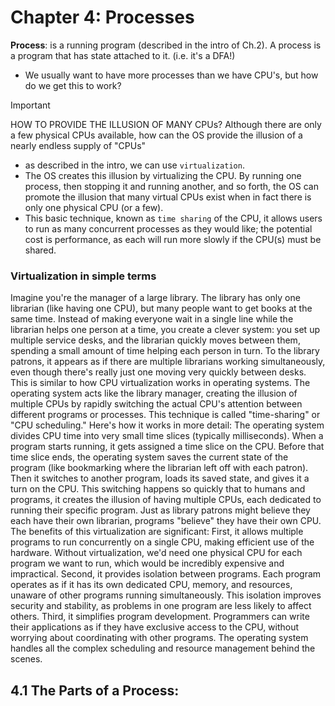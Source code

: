 # Chapter 4: Processes

**Process**: is a running program (described in the intro of Ch.2).  A process is a program that has state attached to it. (i.e. it's a DFA!)

* We usually want to have more processes than we have CPU's, but how do we get this to work?

>[!IMPORTANT]
> HOW TO PROVIDE THE ILLUSION OF MANY CPUs? Although there are only a few physical CPUs available, how can the OS provide the illusion of a nearly endless supply of "CPUs"

* as described in the intro, we can use `virtualization`. 
* The OS creates this illusion by virtualizing the CPU. By running one
process, then stopping it and running another, and so forth, the OS can promote the illusion that many virtual CPUs exist when in fact there is only one physical CPU (or a few). 
* This basic technique, known as `time sharing` of the CPU, it allows users to run as many concurrent processes as they would like; the potential cost is performance, as each will run more
slowly if the CPU(s) must be shared.

### Virtualization in simple terms

Imagine you're the manager of a large library. The library has only one librarian (like having one CPU), but many people want to get books at the same time. Instead of making everyone wait in a single line while the librarian helps one person at a time, you create a clever system: you set up multiple service desks, and the librarian quickly moves between them, spending a small amount of time helping each person in turn. To the library patrons, it appears as if there are multiple librarians working simultaneously, even though there's really just one moving very quickly between desks.
This is similar to how CPU virtualization works in operating systems. The operating system acts like the library manager, creating the illusion of multiple CPUs by rapidly switching the actual CPU's attention between different programs or processes. This technique is called "time-sharing" or "CPU scheduling."
Here's how it works in more detail:
The operating system divides CPU time into very small time slices (typically milliseconds). When a program starts running, it gets assigned a time slice on the CPU. Before that time slice ends, the operating system saves the current state of the program (like bookmarking where the librarian left off with each patron). Then it switches to another program, loads its saved state, and gives it a turn on the CPU.
This switching happens so quickly that to humans and programs, it creates the illusion of having multiple CPUs, each dedicated to running their specific program. Just as library patrons might believe they each have their own librarian, programs "believe" they have their own CPU.
The benefits of this virtualization are significant:
First, it allows multiple programs to run concurrently on a single CPU, making efficient use of the hardware. Without virtualization, we'd need one physical CPU for each program we want to run, which would be incredibly expensive and impractical.
Second, it provides isolation between programs. Each program operates as if it has its own dedicated CPU, memory, and resources, unaware of other programs running simultaneously. This isolation improves security and stability, as problems in one program are less likely to affect others.
Third, it simplifies program development. Programmers can write their applications as if they have exclusive access to the CPU, without worrying about coordinating with other programs. The operating system handles all the complex scheduling and resource management behind the scenes.

## 4.1 The Parts of a Process:


